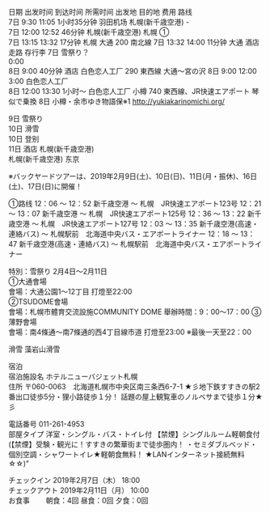 日期	出发时间		到达时间	所需时间	    出发地	        目的地	         费用	路线	
7日	9:30		11:05	1小时35分钟	羽田机场	        札幌(新千歳空港)	  -		
7日	12:00		12:52	46分钟	    札幌(新千歳空港)	札幌		                 ①	
7日	13:15		13:32	17分钟	    札幌	            大通	             200	南北線	
7日	13:32		14:00	11分钟	    大通	            酒店		                走路	   存行李
7日					                雪祭り？				
				0:00			    		
8日		        9:00    40分钟	    酒店	            白色恋人工厂	     290	東西線	大通～宮の沢
8日	9:00		12:00	3:00	    白色恋人工厂				
8日	12:00		13:30	1小时～	    白色恋人工厂	    小樽	             740	東西線、JR快速エアポート	琴似で乗換
8日				                	小樽・余市ゆき物語保※1				http://yukiakarinomichi.org/
				              					
9日				                    雪祭り				
10日					                滑雪				
10日					                登别				
11日					                酒店	            札幌(新千歳空港)			
					                札幌(新千歳空港)	东京			
									
※バックヤードツアーは、2019年2月9日(土)、10日(日)、11日(月・振休)、16日(土)、17日(日)に開催！		

①路线
12：06 ～ 12：52  新千歳空港 ～ 札幌　JR快速エアポート123号
12：21 ～ 13：07  新千歳空港 ～ 札幌　JR快速エアポート125号
12：36 ～ 13：22  新千歳空港 ～ 札幌　JR快速エアポート127号
12：03 ～ 13：35  新千歳空港(高速・連絡バス) ～ 札幌駅前　北海道中央バス・エアポートライナー
12：18 ～ 13：47  新千歳空港(高速・連絡バス) ～ 札幌駅前　北海道中央バス・エアポートライナー

特別：雪祭り		2月4日～2月11日			
①大通會場					
	會場：大通公園1～12丁目			打燈至22:00	
②TSUDOME會場					
	會場：札幌市體育交流設施COMMUNITY DOME		舉辦時間：9：00～17：00
③薄野會場					
	會場：南4條通～南7條通的西4丁目線市道		打燈至23:00 ※最後一天至22：00

滑雪
藻岩山滑雪

宿泊						
宿泊施設名	ホテルニューバジェット札幌				
住所		    〒060-0063　北海道札幌市中央区南三条西6-7-1
            ★彡地下鉄すすきの駅2番出口徒歩5分・狸小路徒歩１分！
            話題の屋上観覧車のノルベサまで徒歩１分★彡
												
電話番号		011-261-4953				
部屋タイプ		洋室・シングル・バス・トイレ付
            【禁煙】シングルルーム軽朝食付
            (【禁煙】受験・観光に！すすきの繁華街まで徒歩圏内！
            ・セミダブルベッド・個別空調・シャワートイレ★軽朝食無料！
            ★LANインターネット接続無料☆☆)"			
						
チェックイン		2019年2月7日（木） 18:00				
チェックアウト	2019年2月11日（月） 10:00				
お食事　　	朝食：4回 昼食：0回 夕食：0回			
